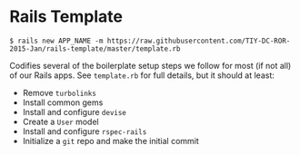 # Rails Template

```
$ rails new APP_NAME -m https://raw.githubusercontent.com/TIY-DC-ROR-2015-Jan/rails-template/master/template.rb
```

Codifies several of the boilerplate setup steps we follow for most (if not all) of our Rails apps. See `template.rb` for full details, but it should at least:

* Remove `turbolinks`
* Install common gems
* Install and configure `devise`
* Create a `User` model
* Install and configure `rspec-rails`
* Initialize a `git` repo and make the initial commit
